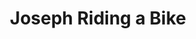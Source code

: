 ---
pid: ch848
title: Joseph Riding a Bike
location_transcription: 
coordinates: "[-75.164512182807, 39.952467545782]"
zipcode: '18302'
gen_neighborhood: 
neighborhood: 
outside_phl: 'East Stroudsburg PA '
age: '6'
age_range: 6-13
instagram: 
image_file_name: ch_848.jpg
proposal_transcription: 
topic: Unknown
topic_summary: '0'
type: Other No Form
keywords_other: 
credit: Joseph Skarica
image_labels: 
twitter: 
facebook: 
permalink: "/monuments/ch848/"
layout: item-page
---